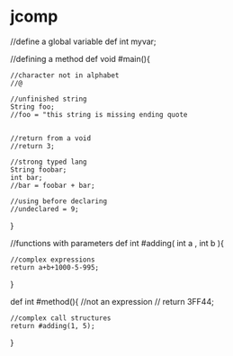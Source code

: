 jcomp
=====


//define a global variable
def int myvar;  

//defining a method
def void #main(){
	
	//character not in alphabet
	//@

	//unfinished string
	String foo;
	//foo = "this string is missing ending quote

	
	//return from a void
	//return 3;

	//strong typed lang
	String foobar;
	int bar;
	//bar = foobar + bar;

	//using before declaring
	//undeclared = 9;
}

//functions with parameters
def int #adding( int a , int b ){

	//complex expressions	
	return a+b+1000-5-995;
}

def int #method(){
	//not an expression
	// return 3FF44;

	//complex call structures
	return #adding(1, 5); 
}
